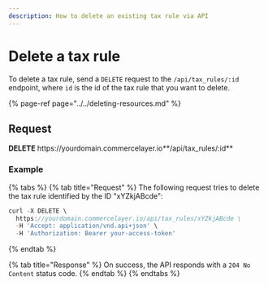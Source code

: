 ```yaml
---
description: How to delete an existing tax rule via API
---
```


# Delete a tax rule

To delete a tax rule, send a `DELETE` request to the `/api/tax_rules/:id` endpoint, where `id` is the id of the tax rule that you want to delete.

{% page-ref page="../../deleting-resources.md" %}

## Request

**DELETE** https://<i></i>yourdomain.commercelayer.io**/api/tax_rules/:id**

### Example

{% tabs %}
{% tab title="Request" %}
The following request tries to delete the tax rule identified by the ID "xYZkjABcde":

```javascript
curl -X DELETE \
  https://yourdomain.commercelayer.io/api/tax_rules/xYZkjABcde \
  -H 'Accept: application/vnd.api+json' \
  -H 'Authorization: Bearer your-access-token'
```
{% endtab %}

{% tab title="Response" %}
On success, the API responds with a `204 No Content` status code.
{% endtab %}
{% endtabs %}

